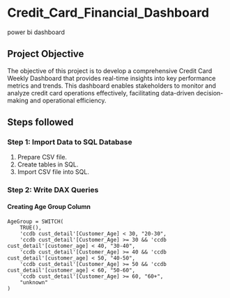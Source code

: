 # Credit_Card_Financial_Dashboard
power bi dashboard

## Project Objective
The objective of this project is to develop a comprehensive Credit Card Weekly Dashboard that provides real-time insights into key performance metrics and trends. This dashboard enables stakeholders to monitor and analyze credit card operations effectively, facilitating data-driven decision-making and operational efficiency.

## Steps followed

### Step 1: Import Data to SQL Database

1. Prepare CSV file.
2. Create tables in SQL.
3. Import CSV file into SQL.

### Step 2: Write DAX Queries

#### Creating Age Group Column
```DAX
AgeGroup = SWITCH(
    TRUE(),
    'ccdb cust_detail'[Customer_Age] < 30, "20-30",
    'ccdb cust_detail'[Customer_Age] >= 30 && 'ccdb cust_detail'[customer_age] < 40, "30-40",
    'ccdb cust_detail'[Customer_Age] >= 40 && 'ccdb cust_detail'[customer_age] < 50, "40-50",
    'ccdb cust_detail'[Customer_Age] >= 50 && 'ccdb cust_detail'[customer_age] < 60, "50-60",
    'ccdb cust_detail'[Customer_Age] >= 60, "60+",
    "unknown"
)

   
